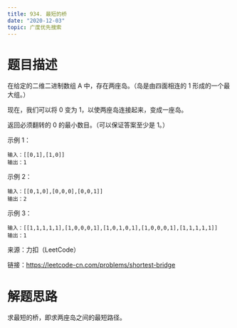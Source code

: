 ```yaml
---
title: 934. 最短的桥
date: "2020-12-03"
topic: 广度优先搜索
---
```

# 题目描述
在给定的二维二进制数组 A 中，存在两座岛。（岛是由四面相连的 1 形成的一个最大组。）

现在，我们可以将 0 变为 1，以使两座岛连接起来，变成一座岛。

返回必须翻转的 0 的最小数目。（可以保证答案至少是 1。）

 

示例 1：
```
输入：[[0,1],[1,0]]
输出：1
```

示例 2：
```
输入：[[0,1,0],[0,0,0],[0,0,1]]
输出：2
```

示例 3：
```
输入：[[1,1,1,1,1],[1,0,0,0,1],[1,0,1,0,1],[1,0,0,0,1],[1,1,1,1,1]]
输出：1
```

来源：力扣（LeetCode）

链接：https://leetcode-cn.com/problems/shortest-bridge

# 解题思路

求最短的桥，即求两座岛之间的最短路径。